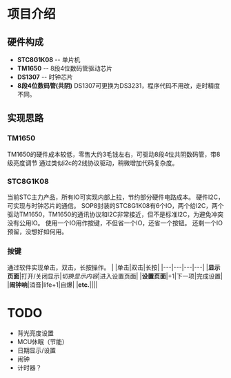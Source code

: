 # 项目介绍
## 硬件构成
- **STC8G1K08** -- 单片机
- **TM1650**  -- 8段4位数码管驱动芯片
- **DS1307**  -- 时钟芯片
- **8段4位数码管(共阴)**
DS1307可更换为DS3231，程序代码不用改，走时精度不同。

## 实现思路
### TM1650
TM1650的硬件成本较低，零售大约3毛钱左右，可驱动8段4位共阴数码管，带8级亮度调节
通过类似i2c的2线协议驱动，稍微增加代码复杂度。

### STC8G1K08
当前STC主力产品，所有IO可实现内部上拉，节约部分硬件电路成本。
硬件I2C，可实现与时钟芯片的通信。
SOP8封装的STC8G1K08有6个IO，两个给I2C，两个驱动TM1650，TM1650的通讯协议和I2C非常接近，但不是标准I2C，为避免冲突没有公用IO。
使用一个IO用作按键，不但省一个IO，还省一个按钮。
还剩一个IO预留，没想好如何用。

### 按键
通过软件实现单击，双击，长按操作。
| |单击|双击|长按|
|---|---|---|---|
|**显示页面**|打开/关闭显示|_切换显示内容_|进入设置页面|
|**设置页面**|+1|下一项|完成设置|
|**闹钟响**|消音|life+1|自爆|
|**etc.**||||


# TODO
- 背光亮度设置
- MCU休眠（节能）
- 日期显示/设置
- 闹钟
- 计时器？
